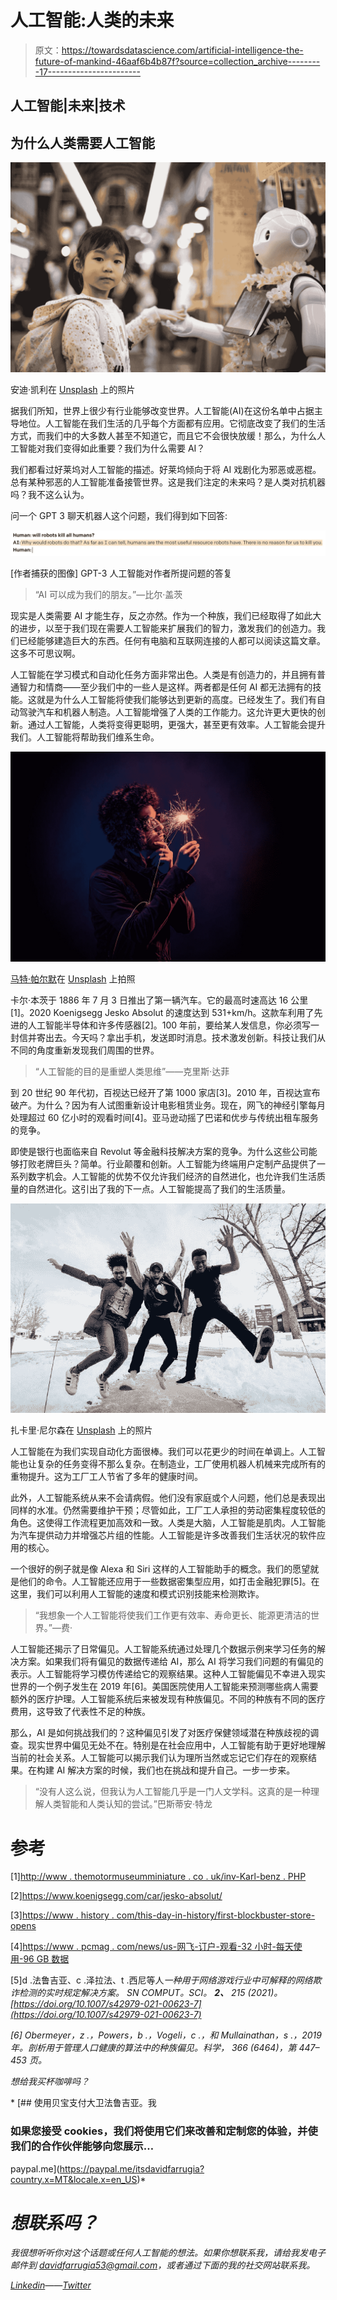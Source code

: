 # 人工智能:人类的未来

> 原文：<https://towardsdatascience.com/artificial-intelligence-the-future-of-mankind-46aaf6b4b87f?source=collection_archive---------17----------------------->

## 人工智能|未来|技术

## 为什么人类需要人工智能

![](img/ebe86eefda62119b872da6bc294ff2b4.png)

安迪·凯利在 [Unsplash](https://unsplash.com/?utm_source=medium&utm_medium=referral) 上的照片

据我们所知，世界上很少有行业能够改变世界。人工智能(AI)在这份名单中占据主导地位。人工智能在我们生活的几乎每个方面都有应用。它彻底改变了我们的生活方式，而我们中的大多数人甚至不知道它，而且它不会很快放缓！那么，为什么人工智能对我们变得如此重要？我们为什么需要 AI？

我们都看过好莱坞对人工智能的描述。好莱坞倾向于将 AI 戏剧化为邪恶或恶棍。总有某种邪恶的人工智能准备接管世界。这是我们注定的未来吗？是人类对抗机器吗？我不这么认为。

问一个 GPT 3 聊天机器人这个问题，我们得到如下回答:

![](img/b4359fb498727f819a42526ccf3ce79f.png)

[作者捕获的图像] GPT-3 人工智能对作者所提问题的答复

> “AI 可以成为我们的朋友。”—比尔·盖茨

现实是人类需要 AI 才能生存，反之亦然。作为一个种族，我们已经取得了如此大的进步，以至于我们现在需要人工智能来扩展我们的智力，激发我们的创造力。我们已经能够建造巨大的东西。任何有电脑和互联网连接的人都可以阅读这篇文章。这多不可思议啊。

人工智能在学习模式和自动化任务方面非常出色。人类是有创造力的，并且拥有普通智力和情商——至少我们中的一些人是这样。两者都是任何 AI 都无法拥有的技能。这就是为什么人工智能将使我们能够达到更新的高度。已经发生了。我们有自动驾驶汽车和机器人制造。人工智能增强了人类的工作能力。这允许更大更快的创新。通过人工智能，人类将变得更聪明，更强大，甚至更有效率。人工智能会提升我们。人工智能将帮助我们维系生命。

![](img/39ebf73039be4657bcf58b94ead157ce.png)

[马特·帕尔默](https://unsplash.com/@mattpalmer?utm_source=medium&utm_medium=referral)在 [Unsplash](https://unsplash.com?utm_source=medium&utm_medium=referral) 上拍照

卡尔·本茨于 1886 年 7 月 3 日推出了第一辆汽车。它的最高时速高达 16 公里[1]。2020 Koenigsegg Jesko Absolut 的速度达到 531+km/h。这款车利用了先进的人工智能半导体和许多传感器[2]。100 年前，要给某人发信息，你必须写一封信并寄出去。今天吗？拿出手机，发送即时消息。技术激发创新。科技让我们从不同的角度重新发现我们周围的世界。

> “人工智能的目的是重塑人类思维”——克里斯·达菲

到 20 世纪 90 年代初，百视达已经开了第 1000 家店[3]。2010 年，百视达宣布破产。为什么？因为有人试图重新设计电影租赁业务。现在，网飞的神经引擎每月处理超过 60 亿小时的观看时间[4]。亚马逊动摇了巴诺和优步与传统出租车服务的竞争。

即使是银行也面临来自 Revolut 等金融科技解决方案的竞争。为什么这些公司能够打败老牌巨头？简单。行业颠覆和创新。人工智能为终端用户定制产品提供了一系列数字机会。人工智能的优势不仅允许我们经济的自然进化，也允许我们生活质量的自然进化。这引出了我的下一点。人工智能提高了我们的生活质量。

![](img/5eeab28beadebdf9fba00d412519b57d.png)

扎卡里·尼尔森在 [Unsplash](https://unsplash.com/?utm_source=medium&utm_medium=referral) 上的照片

人工智能在为我们实现自动化方面很棒。我们可以花更少的时间在单调上。人工智能也让复杂的任务变得不那么复杂。在制造业，工厂使用机器人机械来完成所有的重物提升。这为工厂工人节省了多年的健康时间。

此外，人工智能系统从来不会请病假。他们没有家庭或个人问题，他们总是表现出同样的水准。仍然需要维护干预；尽管如此，工厂工人承担的劳动密集程度较低的角色。这使得工作流程更加高效和一致。人类是大脑，人工智能是肌肉。人工智能为汽车提供动力并增强芯片组的性能。人工智能是许多改善我们生活状况的软件应用的核心。

一个很好的例子就是像 Alexa 和 Siri 这样的人工智能助手的概念。我们的愿望就是他们的命令。人工智能还应用于一些数据密集型应用，如打击金融犯罪[5]。在这里，我们可以利用人工智能的速度和模式识别技能来检测欺诈。

> “我想象一个人工智能将使我们工作更有效率、寿命更长、能源更清洁的世界。”—费·

人工智能还揭示了日常偏见。人工智能系统通过处理几个数据示例来学习任务的解决方案。如果我们将有偏见的数据传递给 AI，那么 AI 将学习我们问题的有偏见的表示。人工智能将学习模仿传递给它的观察结果。这种人工智能偏见不幸进入现实世界的一个例子发生在 2019 年[6]。美国医院使用人工智能来预测哪些病人需要额外的医疗护理。人工智能系统后来被发现有种族偏见。不同的种族有不同的医疗费用，这导致了代表性不足的种族。

那么，AI 是如何挑战我们的？这种偏见引发了对医疗保健领域潜在种族歧视的调查。现实世界中偏见无处不在。特别是在社会应用中，人工智能有助于更好地理解当前的社会关系。人工智能可以揭示我们认为理所当然或忘记它们存在的观察结果。在构建 AI 解决方案的时候，我们也在挑战和提升自己。一步一步来。

> “没有人这么说，但我认为人工智能几乎是一门人文学科。这真的是一种理解人类智能和人类认知的尝试。”巴斯蒂安·特龙

# 参考

[1][http://www . themotormuseumminiature . co . uk/inv-Karl-benz . PHP](http://www.themotormuseuminminiature.co.uk/inv-karl-benz.php)

[2]https://www.koenigsegg.com/car/jesko-absolut/

[3][https://www . history . com/this-day-in-history/first-blockbuster-store-opens](https://www.history.com/this-day-in-history/first-blockbuster-store-opens)

[4][https://www . pcmag . com/news/us-网飞-订户-观看-32 小时-每天使用-96 GB 数据](https://www.pcmag.com/news/us-netflix-subscribers-watch-32-hours-and-use-96-gb-of-data-per-day)

[5]d .法鲁吉亚、c .泽拉法、t .西尼等人*一种用于网络游戏行业中可解释的网络欺诈检测的实时规定解决方案。 *SN COMPUT。SCI。* **2、** 215 (2021)。[https://doi.org/10.1007/s42979-021-00623-7](https://doi.org/10.1007/s42979-021-00623-7)*

*[6] Obermeyer，z .，Powers，b .，Vogeli，c .，和 Mullainathan，s .，2019 年。剖析用于管理人口健康的算法中的种族偏见。*科学*， *366* (6464)，第 447–453 页。*

*想给我买杯咖啡吗？*

*[](https://paypal.me/itsdavidfarrugia?country.x=MT&locale.x=en_US) [## 使用贝宝支付大卫法鲁吉亚。我

### 如果您接受 cookies，我们将使用它们来改善和定制您的体验，并使我们的合作伙伴能够向您展示…

paypal.me](https://paypal.me/itsdavidfarrugia?country.x=MT&locale.x=en_US)* 

# *想联系吗？*

*我很想听听你对这个话题或任何人工智能的想法。如果你想联系我，请给我发电子邮件到 davidfarrugia53@gmail.com，或者通过下面的我的社交网站联系我。*

*[Linkedin](https://www.linkedin.com/in/david-farrugia/)——[Twitter](https://twitter.com/davidfarrugia53)*